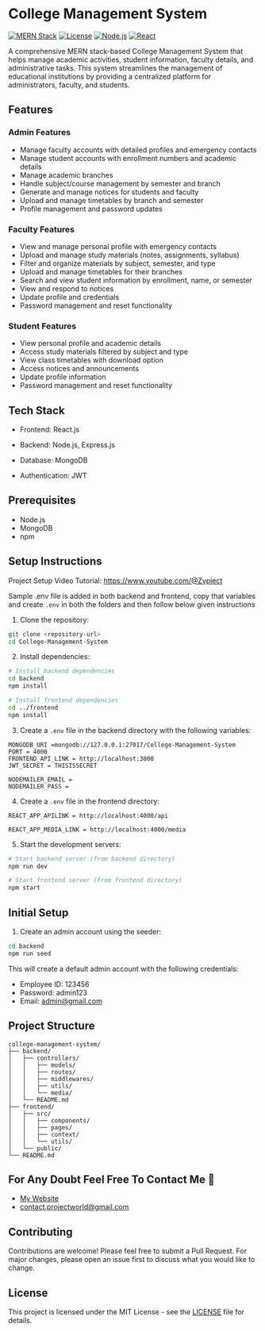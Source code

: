 # College Management System

[![MERN Stack](https://img.shields.io/badge/Stack-MERN-blue)](https://www.mongodb.com/mern-stack)
[![License](https://img.shields.io/badge/License-MIT-green.svg)](LICENSE)
[![Node.js](https://img.shields.io/badge/Node.js-v14+-green)](https://nodejs.org)
[![React](https://img.shields.io/badge/React-v17+-blue)](https://reactjs.org)

A comprehensive MERN stack-based College Management System that helps manage academic activities, student information, faculty details, and administrative tasks. This system streamlines the management of educational institutions by providing a centralized platform for administrators, faculty, and students.

## Features

### Admin Features

- Manage faculty accounts with detailed profiles and emergency contacts
- Manage student accounts with enrollment numbers and academic details
- Manage academic branches
- Handle subject/course management by semester and branch
- Generate and manage notices for students and faculty
- Upload and manage timetables by branch and semester
- Profile management and password updates

### Faculty Features

- View and manage personal profile with emergency contacts
- Upload and manage study materials (notes, assignments, syllabus)
- Filter and organize materials by subject, semester, and type
- Upload and manage timetables for their branches
- Search and view student information by enrollment, name, or semester
- View and respond to notices
- Update profile and credentials
- Password management and reset functionality

### Student Features

- View personal profile and academic details
- Access study materials filtered by subject and type
- View class timetables with download option
- Access notices and announcements
- Update profile information
- Password management and reset functionality

## Tech Stack

- Frontend: React.js
- Backend: Node.js, Express.js
- Database: MongoDB

- Authentication: JWT

## Prerequisites

- Node.js
- MongoDB
- npm

## Setup Instructions

Project Setup Video Tutorial: https://www.youtube.com/@Zypject

Sample .env file is added in both backend and frontend, copy that variables and create `.env` in both the folders and then follow below given instructions

1. Clone the repository:

```bash
git clone <repository-url>
cd College-Management-System
```

2. Install dependencies:

```bash
# Install backend dependencies
cd backend
npm install

# Install frontend dependencies
cd ../frontend
npm install
```

3. Create a `.env` file in the backend directory with the following variables:

```
MONGODB_URI =mongodb://127.0.0.1:27017/College-Management-System
PORT = 4000
FRONTEND_API_LINK = http://localhost:3000
JWT_SECRET = THISISSECRET

NODEMAILER_EMAIL =
NODEMAILER_PASS =
```

4. Create a `.env` file in the frontend directory:

```env
REACT_APP_APILINK = http://localhost:4000/api

REACT_APP_MEDIA_LINK = http://localhost:4000/media

```

5. Start the development servers:

```bash
# Start backend server (from backend directory)
npm run dev

# Start frontend server (from frontend directory)
npm start
```

## Initial Setup

1. Create an admin account using the seeder:

```bash
cd backend
npm run seed
```

This will create a default admin account with the following credentials:

- Employee ID: 123456
- Password: admin123
- Email: admin@gmail.com

## Project Structure

```
college-management-system/
├── backend/
│   ├── controllers/
│   │   ├── models/
│   │   ├── routes/
│   │   ├── middlewares/
│   │   ├── utils/
│   │   └── media/
│   └── README.md
├── frontend/
│   ├── src/
│   │   ├── components/
│   │   ├── pages/
│   │   ├── context/
│   │   └── utils/
│   └── public/
└── README.md
```

## For Any Doubt Feel Free To Contact Me 🚀

- [My Website](https://zypject.netlify.app/)
- [contact.projectworld@gmail.com](contact.projectworld@gmail.com)

## Contributing

Contributions are welcome! Please feel free to submit a Pull Request. For major changes, please open an issue first to discuss what you would like to change.

## License

This project is licensed under the MIT License - see the [LICENSE](LICENSE) file for details.
